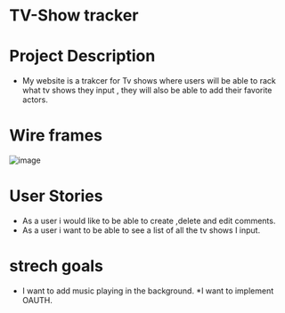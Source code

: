 # TV-Show tracker

# Project Description
 * My website is a trakcer for Tv shows where users will be able to rack what tv shows they input , they will also be able to add their favorite actors.
# Wire frames
![image](/public/images/project2wireframe.png)
# User Stories
* As a user i would like to be able to create ,delete and edit comments. 
* As a user i want to be able to see a list of all the tv shows I input.

# strech goals 
* I want to add music playing in the background.
*I want to implement OAUTH.